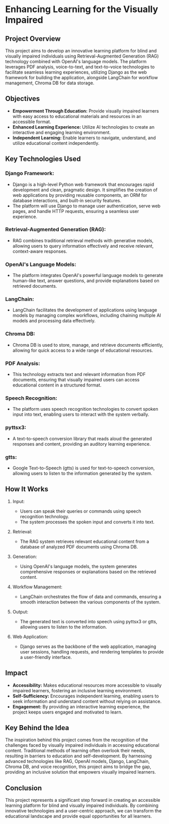 # Enhancing Learning for the Visually Impaired

## Project Overview
This project aims to develop an innovative learning platform for blind and visually impaired individuals using Retrieval-Augmented Generation (RAG) technology combined with OpenAI's language models. The platform leverages PDF analysis, voice-to-text, and text-to-voice technologies to facilitate seamless learning experiences, utilizing Django as the web framework for building the application, alongside LangChain for workflow management, Chroma DB for data storage.

## Objectives
- **Empowerment Through Education:** Provide visually impaired learners with easy access to educational materials and resources in an accessible format.
- **Enhanced Learning Experience:** Utilize AI technologies to create an interactive and engaging learning environment.
- **Independent Learning:** Enable learners to navigate, understand, and utilize educational content independently.

## Key Technologies Used
### Django Framework:
- Django is a high-level Python web framework that encourages rapid development and clean, pragmatic design. It simplifies the creation of web applications by providing reusable components, an ORM for database interactions, and built-in security features.
- The platform will use Django to manage user authentication, serve web pages, and handle HTTP requests, ensuring a seamless user experience.

### Retrieval-Augmented Generation (RAG):
- RAG combines traditional retrieval methods with generative models, allowing users to query information effectively and receive relevant, context-aware responses.

### OpenAI's Language Models:
- The platform integrates OpenAI's powerful language models to generate human-like text, answer questions, and provide explanations based on retrieved documents.

### LangChain:
- LangChain facilitates the development of applications using language models by managing complex workflows, including chaining multiple AI models and processing data effectively.

### Chroma DB:
- Chroma DB is used to store, manage, and retrieve documents efficiently, allowing for quick access to a wide range of educational resources.

### PDF Analysis:
- This technology extracts text and relevant information from PDF documents, ensuring that visually impaired users can access educational content in a structured format.

### Speech Recognition:
- The platform uses speech recognition technologies to convert spoken input into text, enabling users to interact with the system verbally.

### pyttsx3:
- A text-to-speech conversion library that reads aloud the generated responses and content, providing an auditory learning experience.

### gtts:
- Google Text-to-Speech (gtts) is used for text-to-speech conversion, allowing users to listen to the information generated by the system.

## How It Works
1. Input:
   - Users can speak their queries or commands using speech recognition technology.
   - The system processes the spoken input and converts it into text.

2. Retrieval:
   - The RAG system retrieves relevant educational content from a database of analyzed PDF documents using Chroma DB.

3. Generation:
   - Using OpenAI's language models, the system generates comprehensive responses or explanations based on the retrieved content.

4. Workflow Management:
   - LangChain orchestrates the flow of data and commands, ensuring a smooth interaction between the various components of the system.

5. Output:
   - The generated text is converted into speech using pyttsx3 or gtts, allowing users to listen to the information.

6. Web Application:
   - Django serves as the backbone of the web application, managing user sessions, handling requests, and rendering templates to provide a user-friendly interface.

## Impact
- **Accessibility:** Makes educational resources more accessible to visually impaired learners, fostering an inclusive learning environment.
- **Self-Sufficiency:** Encourages independent learning, enabling users to seek information and understand content without relying on assistance.
- **Engagement:** By providing an interactive learning experience, the project keeps users engaged and motivated to learn.

## Key Behind the Idea
The inspiration behind this project comes from the recognition of the challenges faced by visually impaired individuals in accessing educational content. Traditional methods of learning often overlook their needs, resulting in barriers to education and self-development. By harnessing advanced technologies like RAG, OpenAI models, Django, LangChain, Chroma DB, and voice recognition, this project aims to bridge the gap, providing an inclusive solution that empowers visually impaired learners.

## Conclusion
This project represents a significant step forward in creating an accessible learning platform for blind and visually impaired individuals. By combining innovative technologies and a user-centric approach, we can transform the educational landscape and provide equal opportunities for all learners.
